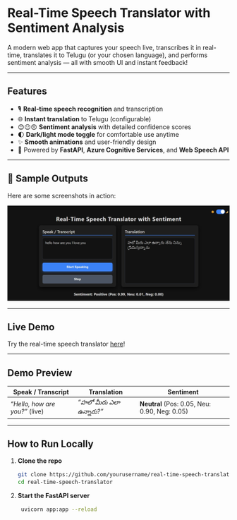 # Real-Time Speech Translator with Sentiment Analysis

A modern web app that captures your speech live, transcribes it in real-time, translates it to Telugu (or your chosen language), and performs sentiment analysis — all with smooth UI and instant feedback!

---

## Features

- 🎙️ **Real-time speech recognition** and transcription  
- 🌐 **Instant translation** to Telugu (configurable)  
- 😊😐😠 **Sentiment analysis** with detailed confidence scores  
- 🌓 **Dark/light mode toggle** for comfortable use anytime  
- ✨ **Smooth animations** and user-friendly design  
- 🚀 Powered by **FastAPI**, **Azure Cognitive Services**, and **Web Speech API**

---

## 📸 Sample Outputs

Here are some screenshots in action:

![Output 1](https://github.com/praveenreddy82472/Real-Time-Speech-Translator-with-Sentiment-Analysis-AzureAI/blob/main/Sample_outputs/Screenshot%202025-08-08%20133122.jpg)

---
## Live Demo

Try the real-time speech translator [here](http://127.0.0.1:8000)!

---
## Demo Preview

| Speak / Transcript                     | Translation                       | Sentiment                                   |
|--------------------------------------|---------------------------------|---------------------------------------------|
| _“Hello, how are you?”_ (live)       | _“హలో మీరు ఎలా ఉన్నారు?”_         | **Neutral** (Pos: 0.05, Neu: 0.90, Neg: 0.05) |

---

## How to Run Locally

1. **Clone the repo**  
   ```bash
   git clone https://github.com/yourusername/real-time-speech-translator.git
   cd real-time-speech-translator
2. **Start the FastAPI server**
   ```bash
    uvicorn app:app --reload

